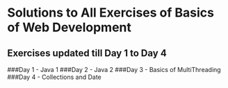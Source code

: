 
# Solutions to All Exercises of Basics of Web Development

## Exercises updated till Day 1 to Day 4

###Day 1 - Java 1
###Day 2 - Java 2
###Day 3 - Basics of MultiThreading
###Day 4 - Collections and Date

